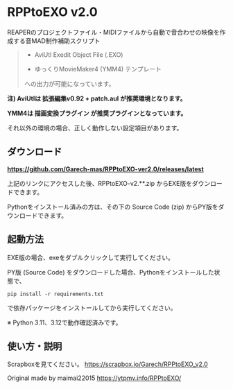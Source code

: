 # RPPtoEXO v2.0
REAPERのプロジェクトファイル・MIDIファイルから自動で音合わせの映像を作成する音MAD制作補助スクリプト
> - AviUtl Exedit Object File (.EXO)
> 
> - ゆっくりMovieMaker4 (YMM4) テンプレート
> 
>への出力が可能になっています。
> 
**注) AviUtlは 拡張編集v0.92 + patch.aul が推奨環境となります。**

**YMM4は 描画変換プラグイン が推奨プラグインとなっています。**

それ以外の環境の場合、正しく動作しない設定項目があります。

## ダウンロード
**https://github.com/Garech-mas/RPPtoEXO-ver2.0/releases/latest**

上記のリンクにアクセスした後、RPPtoEXO-v2.**.zip からEXE版をダウンロードできます。

Pythonをインストール済みの方は、その下の Source Code (zip) からPY版をダウンロードできます。

## 起動方法
EXE版の場合、exeをダブルクリックして実行してください。

PY版 (Source Code) をダウンロードした場合、Pythonをインストールした状態で、
```
pip install -r requirements.txt
```
で依存パッケージをインストールしてから実行してください。

※ Python 3.11、3.12で動作確認済みです。

## 使い方・説明
Scrapboxを見てください。
https://scrapbox.io/Garech/RPPtoEXO_v2.0

Original made by maimai22015
https://ytpmv.info/RPPtoEXO/
